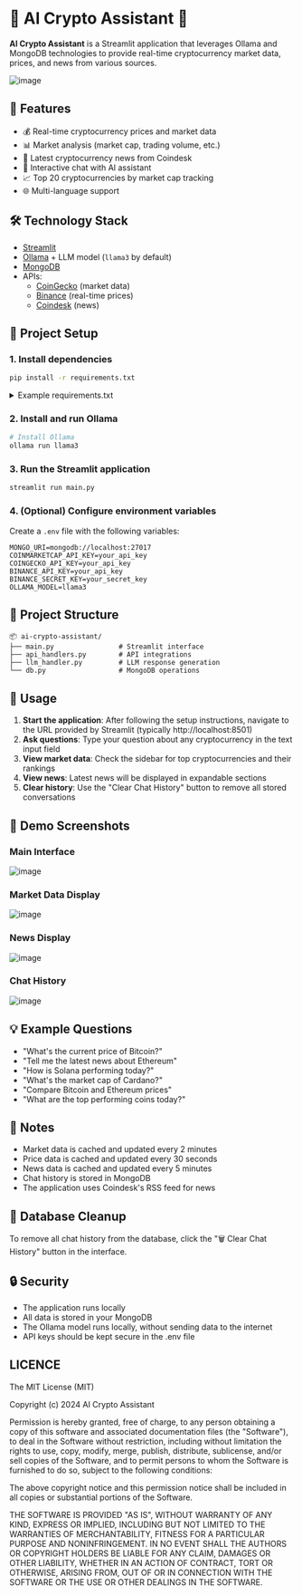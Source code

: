 # 🤖 AI Crypto Assistant 🤖

**AI Crypto Assistant** is a Streamlit application that leverages Ollama and MongoDB technologies to provide real-time cryptocurrency market data, prices, and news from various sources.

![image](https://github.com/user-attachments/assets/crypto-assistant-main.png)

## 🧠 Features
- 💰 Real-time cryptocurrency prices and market data
- 📊 Market analysis (market cap, trading volume, etc.)
- 📰 Latest cryptocurrency news from Coindesk
- 💬 Interactive chat with AI assistant
- 📈 Top 20 cryptocurrencies by market cap tracking
- 🌐 Multi-language support

## 🛠️ Technology Stack
- [Streamlit](https://streamlit.io/)
- [Ollama](https://ollama.com/) + LLM model (`llama3` by default)
- [MongoDB](https://www.mongodb.com/)
- APIs:
  - [CoinGecko](https://www.coingecko.com/) (market data)
  - [Binance](https://www.binance.com/) (real-time prices)
  - [Coindesk](https://www.coindesk.com/) (news)

## 🚀 Project Setup
### 1. Install dependencies
```bash
pip install -r requirements.txt
```

<details>
<summary>Example requirements.txt</summary>

```
streamlit
pymongo
requests
pandas
python-dotenv
ollama
feedparser
beautifulsoup4
```
</details>

### 2. Install and run Ollama
```bash
# Install Ollama
ollama run llama3
```

### 3. Run the Streamlit application
```bash
streamlit run main.py
```

### 4. (Optional) Configure environment variables
Create a `.env` file with the following variables:
```env
MONGO_URI=mongodb://localhost:27017
COINMARKETCAP_API_KEY=your_api_key
COINGECKO_API_KEY=your_api_key
BINANCE_API_KEY=your_api_key
BINANCE_SECRET_KEY=your_secret_key
OLLAMA_MODEL=llama3
```

## 📁 Project Structure
```
📦 ai-crypto-assistant/
├── main.py                # Streamlit interface
├── api_handlers.py        # API integrations
├── llm_handler.py         # LLM response generation
└── db.py                  # MongoDB operations
```

## 📝 Usage
1. **Start the application**: After following the setup instructions, navigate to the URL provided by Streamlit (typically http://localhost:8501)
2. **Ask questions**: Type your question about any cryptocurrency in the text input field
3. **View market data**: Check the sidebar for top cryptocurrencies and their rankings
4. **View news**: Latest news will be displayed in expandable sections
5. **Clear history**: Use the "Clear Chat History" button to remove all stored conversations

## 📸 Demo Screenshots

### Main Interface
![image](https://github.com/user-attachments/assets/crypto-assistant-main.png)

### Market Data Display
![image](https://github.com/user-attachments/assets/crypto-assistant-market.png)

### News Display
![image](https://github.com/user-attachments/assets/crypto-assistant-news.png)

### Chat History
![image](https://github.com/user-attachments/assets/crypto-assistant-chat.png)

## 💡 Example Questions
- "What's the current price of Bitcoin?"
- "Tell me the latest news about Ethereum"
- "How is Solana performing today?"
- "What's the market cap of Cardano?"
- "Compare Bitcoin and Ethereum prices"
- "What are the top performing coins today?"

## 📌 Notes
- Market data is cached and updated every 2 minutes
- Price data is cached and updated every 30 seconds
- News data is cached and updated every 5 minutes
- Chat history is stored in MongoDB
- The application uses Coindesk's RSS feed for news

## 🧹 Database Cleanup
To remove all chat history from the database, click the "🗑️ Clear Chat History" button in the interface.

## 🔒 Security
- The application runs locally
- All data is stored in your MongoDB
- The Ollama model runs locally, without sending data to the internet
- API keys should be kept secure in the .env file

## LICENCE
The MIT License (MIT)

Copyright (c) 2024 AI Crypto Assistant

Permission is hereby granted, free of charge, to any person obtaining
a copy of this software and associated documentation files (the
"Software"), to deal in the Software without restriction, including
without limitation the rights to use, copy, modify, merge, publish,
distribute, sublicense, and/or sell copies of the Software, and to
permit persons to whom the Software is furnished to do so, subject to
the following conditions:

The above copyright notice and this permission notice shall be included
in all copies or substantial portions of the Software.

THE SOFTWARE IS PROVIDED "AS IS", WITHOUT WARRANTY OF ANY KIND, EXPRESS
OR IMPLIED, INCLUDING BUT NOT LIMITED TO THE WARRANTIES OF
MERCHANTABILITY, FITNESS FOR A PARTICULAR PURPOSE AND NONINFRINGEMENT.
IN NO EVENT SHALL THE AUTHORS OR COPYRIGHT HOLDERS BE LIABLE FOR ANY
CLAIM, DAMAGES OR OTHER LIABILITY, WHETHER IN AN ACTION OF CONTRACT,
TORT OR OTHERWISE, ARISING FROM, OUT OF OR IN CONNECTION WITH THE
SOFTWARE OR THE USE OR OTHER DEALINGS IN THE SOFTWARE.

